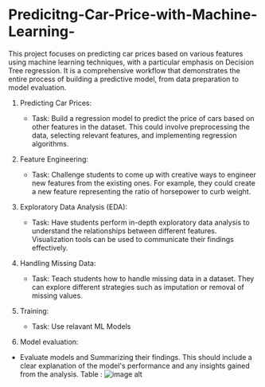 # Predicitng-Car-Price-with-Machine-Learning-
This project focuses on predicting car prices based on various features using machine learning techniques, with a particular emphasis on Decision Tree regression. It is a comprehensive workflow that demonstrates the entire process of building a predictive model, from data preparation to model evaluation.

1. Predicting Car Prices:
   - Task: Build a regression model to predict the price of cars based on other features in the dataset. This could involve preprocessing the data, selecting relevant features, and implementing regression algorithms.

2. Feature Engineering:
   - Task: Challenge students to come up with creative ways to engineer new features from the existing ones. For example, they could create a new feature representing the ratio of horsepower to curb weight.

3. Exploratory Data Analysis (EDA):
   - Task: Have students perform in-depth exploratory data analysis to understand the relationships between different features. Visualization tools can be used to communicate their findings effectively.

4. Handling Missing Data:
   - Task: Teach students how to handle missing data in a dataset. They can explore different strategies such as imputation or removal of missing values.

5. Training:
   - Task: Use relavant ML Models

6. Model evaluation:
- Evaluate models and Summarizing their findings. This should include a clear explanation of the model's performance and any insights gained from the analysis.
  Table :
  ![image alt]( )


  
